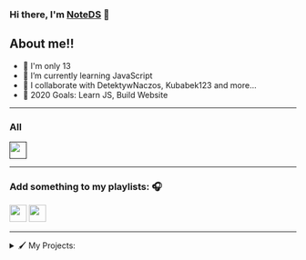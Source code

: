 ### Hi there, I'm [NoteDS][website] 👋

## About me!!

- 🔭 I'm only 13
- 🌱 I’m currently learning JavaScript
- 👯 I collaborate with DetektywNaczos, Kubabek123 and more...
- 🥅 2020 Goals: Learn JS, Build Website

---
### All

[<img src="" width="30" />]()

---

### Add something to my playlists: 🎧

[<img src="https://upload.wikimedia.org/wikipedia/commons/thumb/6/6a/Youtube_Music_icon.svg/240px-Youtube_Music_icon.svg.png" width="30" />](https://music.youtube.com/playlist?list=PLsi7NgyWLhZTjE3iL2DlulV_62KPsVoKP&jct=5Md2vu19PwSs_zn4feRxQ6fSg6NeyQ)
[<img src="https://upload.wikimedia.org/wikipedia/commons/thumb/1/19/Spotify_logo_without_text.svg/1200px-Spotify_logo_without_text.svg.png" width="30" />](https://spotify.com)

---
<details>
  <summary>🖌️ My Projects:</summary>
  
  #### Websites
  - Tamiru.pl
  - ErrorCraft.pl
  - Naczos.pl
  - Shortnly.xyz
  - gameon.gg
  
  #### Apps
  - N/A
  
  #### Games
  - N/A
  
  #### Projects
  - N/A
</details

---

[website]: https://discord,gg/838476005106515978
